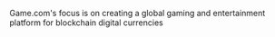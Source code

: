 Game.com's focus is on creating a global gaming and entertainment platform for blockchain digital currencies
